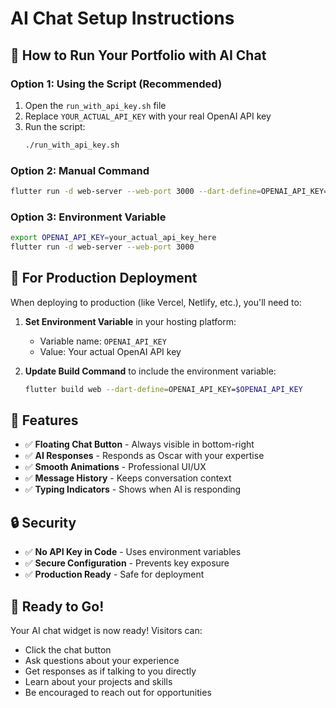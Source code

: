# AI Chat Setup Instructions

## 🚀 How to Run Your Portfolio with AI Chat

### Option 1: Using the Script (Recommended)
1. Open the `run_with_api_key.sh` file
2. Replace `YOUR_ACTUAL_API_KEY` with your real OpenAI API key
3. Run the script:
   ```bash
   ./run_with_api_key.sh
   ```

### Option 2: Manual Command
```bash
flutter run -d web-server --web-port 3000 --dart-define=OPENAI_API_KEY=your_actual_api_key_here
```

### Option 3: Environment Variable
```bash
export OPENAI_API_KEY=your_actual_api_key_here
flutter run -d web-server --web-port 3000
```

## 🔧 For Production Deployment

When deploying to production (like Vercel, Netlify, etc.), you'll need to:

1. **Set Environment Variable** in your hosting platform:
   - Variable name: `OPENAI_API_KEY`
   - Value: Your actual OpenAI API key

2. **Update Build Command** to include the environment variable:
   ```bash
   flutter build web --dart-define=OPENAI_API_KEY=$OPENAI_API_KEY
   ```

## 🎯 Features

- ✅ **Floating Chat Button** - Always visible in bottom-right
- ✅ **AI Responses** - Responds as Oscar with your expertise
- ✅ **Smooth Animations** - Professional UI/UX
- ✅ **Message History** - Keeps conversation context
- ✅ **Typing Indicators** - Shows when AI is responding

## 🔒 Security

- ✅ **No API Key in Code** - Uses environment variables
- ✅ **Secure Configuration** - Prevents key exposure
- ✅ **Production Ready** - Safe for deployment

## 🎉 Ready to Go!

Your AI chat widget is now ready! Visitors can:
- Click the chat button
- Ask questions about your experience
- Get responses as if talking to you directly
- Learn about your projects and skills
- Be encouraged to reach out for opportunities
